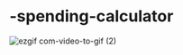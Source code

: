 # -spending-calculator
![ezgif com-video-to-gif (2)](https://github.com/ORKUNYUCE/-spending-calculator/assets/136272765/62dfe64b-347c-4784-9be8-7238f42c7e4b)
